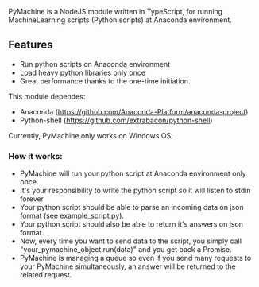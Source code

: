 PyMachine is a NodeJS module written in TypeScript, for running MachineLearning scripts (Python scripts) at Anaconda environment.

## Features
+ Run python scripts on Anaconda environment
+ Load heavy python libraries only once
+ Great performance thanks to the one-time initiation.

This module dependes:
* Anaconda (https://github.com/Anaconda-Platform/anaconda-project)
* Python-shell (https://github.com/extrabacon/python-shell)

Currently, PyMachine only works on Windows OS.

### How it works:
+ PyMachine will run your python script at Anaconda environment only once.
+ It's your responsibility to write the python script so it will listen to stdin forever.
+ Your python script should be able to parse an incoming data on json format (see example_script.py).
+ Your python script should also be able to return it's answers on json format.
+ Now, every time you want to send data to the script, you simply call "your_pymachine_object.run(data)" and you get back a Promise.
+ PyMachine is managing a queue so even if you send many requests to your PyMachine simultaneously, an answer will be returned to the related request.
